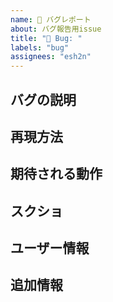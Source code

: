 ```yaml
---
name: 🐛 バグレポート
about: バグ報告用issue
title: "🐛 Bug: "
labels:	"bug"
assignees: "esh2n"
---
```


## **バグの説明**

<!-- 明確かつ簡潔にバグを説明してください -->

## **再現方法**

<!-- バグを再現するステップ -->

## **期待される動作**

<!-- 期待される動作を説明してください -->

## **スクショ**

<!-- 可能であればスクショを貼ってください -->

## **ユーザー情報**

<!-- バグが発生したユーザー情報を教えてください -->
## **追加情報**

<!-- 追加情報があれば教えてください -->